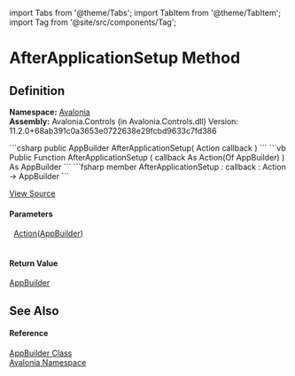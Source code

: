 import Tabs from '@theme/Tabs'; 
import TabItem from '@theme/TabItem'; 
import Tag from '@site/src/components/Tag'; 

# AfterApplicationSetup Method




## Definition
**Namespace:** <a href="N_Avalonia">Avalonia</a>  
**Assembly:** Avalonia.Controls (in Avalonia.Controls.dll) Version: 11.2.0+68ab391c0a3653e0722638e29fcbd9633c7fd386

<Tabs groupId="api-code-preview">
<TabItem value="csharp" label="C#">
```csharp
public AppBuilder AfterApplicationSetup(
	Action<AppBuilder> callback
)
```
</TabItem>
<TabItem value="vb" label="VB">
```vb
Public Function AfterApplicationSetup ( 
	callback As Action(Of AppBuilder)
) As AppBuilder
```
</TabItem>
<TabItem value="fsharp" label="F#">
```fsharp
member AfterApplicationSetup : 
        callback : Action<AppBuilder> -> AppBuilder 
```
</TabItem>
</Tabs>



<a href="https://github.com/AvaloniaUI/Avalonia/tree/master/srcAvalonia.Controls/AppBuilder.cs#L169" title="View the source code">View Source</a>



#### Parameters
<dl><dt>  <a href="https://learn.microsoft.com/dotnet/api/system.action-1" target="_blank" rel="noopener noreferrer">Action</a>(<a href="T_Avalonia_AppBuilder">AppBuilder</a>)</dt><dd> </dd></dl>

#### Return Value
<a href="T_Avalonia_AppBuilder">AppBuilder</a>

## See Also


#### Reference
<a href="T_Avalonia_AppBuilder">AppBuilder Class</a>  
<a href="N_Avalonia">Avalonia Namespace</a>  
